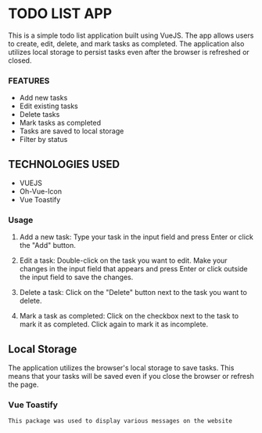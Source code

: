 # TODO LIST APP
This is a simple todo list application built using VueJS. The app allows users to create, edit, delete, and mark tasks as completed. The application also utilizes local storage to persist tasks even after the browser is refreshed or closed.

### FEATURES
* Add new tasks
* Edit existing tasks
* Delete tasks
* Mark tasks as completed
* Tasks are saved to local storage
* Filter by status

## TECHNOLOGIES USED
* VUEJS
* Oh-Vue-Icon
* Vue Toastify

### Usage
1. Add a new task:
   Type your task in the input field and press Enter or click the "Add" button.
   
2. Edit a task:
   Double-click on the task you want to edit. Make your changes in the input field that appears and press Enter or click outside the input field to save the changes.
   
3. Delete a task:
    Click on the "Delete" button next to the task you want to delete.
   
4. Mark a task as completed:
    Click on the checkbox next to the task to mark it as completed. Click again to mark it as incomplete.

## Local Storage
   The application utilizes the browser's local storage to save tasks. This means that your tasks will be saved even if you close the browser or refresh the page.

### Vue Toastify
    This package was used to display various messages on the website
